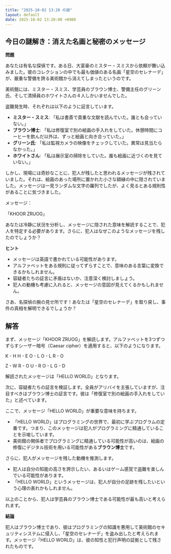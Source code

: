 ```yaml
---
title: "2025-10-02 13:20 の謎"
layout: default
date: 2025-10-02 13:20:00 +0900
---
```

## 今日の謎解き：消えた名画と秘密のメッセージ

**問題**

あなたは有名な探偵です。ある日、大富豪のミスター・スミスから依頼が舞い込みました。彼のコレクションの中でも最も価値のある名画「星空のセレナーデ」が、厳重な警備を誇る美術館から消えてしまったというのです。

美術館には、ミスター・スミス、学芸員のブラウン博士、警備主任のグリーン氏、そして清掃員のホワイトさんの４人しかいませんでした。

盗難発生時、それぞれは以下のように証言しています。

*   **ミスター・スミス**: 「私は書斎で貴重な文献を読んでいた。誰とも会っていない。」
*   **ブラウン博士**: 「私は修復室で別の絵画の手入れをしていた。休憩時間にコーヒーを飲んだ以外は、ずっと絵画と向き合っていた。」
*   **グリーン氏**: 「私は監視カメラの映像をチェックしていた。異常は見当たらなかった。」
*   **ホワイトさん**: 「私は展示室の掃除をしていた。誰も絵画に近づくのを見ていない。」

しかし、現場には奇妙なことに、犯人が残したと思われるメッセージが残されていました。それは、絵画のあった場所に置かれた小さな額縁の中に隠されていました。メッセージは一見ランダムな文字の羅列でしたが、よく見るとある規則性があることに気づきました。

メッセージ：

「KHOOR ZRUOG」

あなたは冷静に状況を分析し、メッセージに隠された意味を解読することで、犯人を特定する必要があります。さらに、犯人はなぜこのようなメッセージを残したのでしょうか？

**ヒント**

*   メッセージは英語で書かれている可能性があります。
*   アルファベットをある規則に従ってずらすことで、意味のある言葉に変換できるかもしれません。
*   容疑者たちの証言に矛盾はないか、注意深く検討しましょう。
*   犯人の動機も考慮に入れると、メッセージの意図が見えてくるかもしれません。

さあ、名探偵の腕の見せ所です！あなたは「星空のセレナーデ」を取り戻し、事件の真相を解明できるでしょうか？

## 解答

まず、メッセージ「KHOOR ZRUOG」を解読します。アルファベットを3つずつずらすシーザー暗号（Caesar cipher）を適用すると、以下のようになります。

K - H
H - E
O - L
O - L
R - O

Z - W
R - O
U - R
O - L
G - D

解読されたメッセージは「HELLO WORLD」となります。

次に、容疑者たちの証言を検証します。全員がアリバイを主張していますが、注目すべきはブラウン博士の証言です。彼は「修復室で別の絵画の手入れをしていた」と述べています。

ここで、メッセージ「HELLO WORLD」が重要な意味を持ちます。

*   「HELLO WORLD」はプログラミングの世界で、最初に学ぶプログラムの定番です。つまり、このメッセージは犯人がプログラミングに精通していることを示唆しています。
*   美術館の関係者でプログラミングに精通している可能性が高いのは、絵画の修復にデジタル技術を用いる可能性がある**ブラウン博士**です。

さらに、犯人がメッセージを残した動機を推測します。

*   犯人は自分の知能の高さを誇示したい、あるいはゲーム感覚で盗難を楽しんでいる可能性があります。
*   「HELLO WORLD」というメッセージは、犯人が自分の足跡を残したいという心理の表れかもしれません。

以上のことから、犯人は学芸員のブラウン博士である可能性が最も高いと考えられます。

**結論**

犯人はブラウン博士であり、彼はプログラミングの知識を悪用して美術館のセキュリティシステムに侵入し、「星空のセレナーデ」を盗み出したと考えられます。メッセージ「HELLO WORLD」は、彼の知性と犯行声明の証拠として残されたものです。
